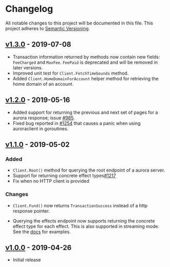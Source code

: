 # Changelog

All notable changes to this project will be documented in this
file.  This project adheres to [Semantic Versioning](http://semver.org/).

## [v1.3.0](https://github.com/diamnet/go/releases/tag/auroraclient-v1.3.0) - 2019-07-08

- Transaction information returned by methods now contain new fields: `FeeCharged` and `MaxFee`. `FeePaid` is deprecated and will be removed in later versions.
- Improved unit test for `Client.FetchTimebounds` method.
- Added `Client.HomeDomainForAccount` helper method for retrieving the home domain of an account.

## [v1.2.0](https://github.com/diamnet/go/releases/tag/auroraclient-v1.2.0) - 2019-05-16

- Added support for returning the previous and next set of pages for a aurora response; issue [#985](https://github.com/diamnet/go/issues/985). 
- Fixed bug reported in [#1254](https://github.com/diamnet/go/issues/1254)  that causes a panic when using auroraclient in goroutines.


## [v1.1.0](https://github.com/diamnet/go/releases/tag/auroraclient-v1.1.0) - 2019-05-02

### Added

- `Client.Root()` method for querying the root endpoint of a aurora server.
- Support for returning concrete effect types[#1217](https://github.com/diamnet/go/pull/1217)
- Fix when no HTTP client is provided

### Changes

- `Client.Fund()` now returns `TransactionSuccess` instead of a http response pointer.

- Querying the effects endpoint now supports returning the concrete effect type for each effect. This is also supported in streaming mode. See the [docs](https://godoc.org/github.com/diamnet/go/clients/auroraclient#Client.Effects) for examples.

## [v1.0.0](https://github.com/diamnet/go/releases/tag/auroraclient-v1.0) - 2019-04-26

 * Initial release